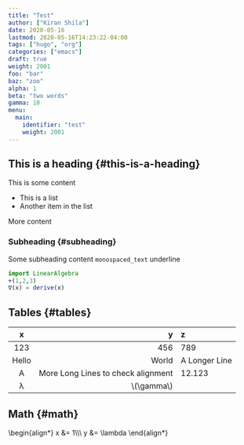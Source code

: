 ```yaml
---
title: "Test"
author: ["Kiran Shila"]
date: 2020-05-16
lastmod: 2020-05-16T14:23:22-04:00
tags: ["hugo", "org"]
categories: ["emacs"]
draft: true
weight: 2001
foo: "bar"
baz: "zoo"
alpha: 1
beta: "two words"
gamma: 10
menu:
  main:
    identifier: "test"
    weight: 2001
---
```


## This is a heading {#this-is-a-heading}

This is some content

- This is a list
- Another item in the list

More content

### Subheading {#subheading}

Some subheading content
`monospaced_text`
<span class="underline">underline</span>

```julia
import LinearAlgebra
+(1,2,3)
∇(x) = derive(x)
```

## Tables {#tables}

|    x     |                                  y | z             |
| :------: | ---------------------------------: | :------------ |
|   123    |                                456 | 789           |
|  Hello   |                              World | A Longer Line |
|    A     | More Long Lines to check alignment | 12.123        |
| &lambda; |                       \\(\gamma\\) |               |

## Math {#math}

\begin{align\*}
x &= 1\\\\\\
y &= \lambda
\end{align\*}
